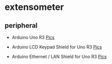# extensometer
## peripheral
* Arduino Uno R3 [Pics](https://ik.imagekit.io/bfrs/tr:w-500,h-500,pr-true,cm-pad_resize,bg-FFFFFF/image_himeshreddivari/data/Arduino-Uno-2-500x500.jpg)

* Arduino LCD Keypad Shield for Uno R3 [Pics](https://5.imimg.com/data5/AL/CS/MY-19287108/sunrobotics-lcd-keypad-shield-for-arduino-500x500.jpg)

* Arduino Ethernet / LAN Shield for Uno R3 [Pics](https://s2.bukalapak.com/img/2818642371/w-1000/Arduino_Ethernet_LAN_Shield_W5100_for_Uno_Mega_2560.jpg)


